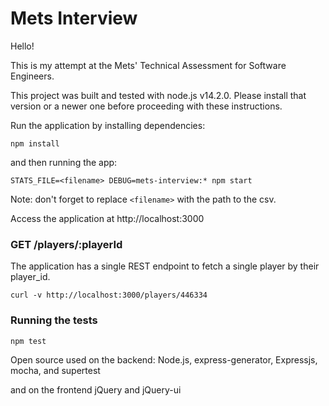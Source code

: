 # Mets Interview

Hello!

This is my attempt at the Mets' Technical Assessment for Software Engineers.

This project was built and tested with node.js v14.2.0.  Please install that
version or a newer one before proceeding with these instructions.

Run the application by installing dependencies:
```
npm install
```
and then running the app:
```
STATS_FILE=<filename> DEBUG=mets-interview:* npm start
```
Note: don't forget to replace `<filename>` with the path to the csv.

Access the application at http://localhost:3000

### GET /players/:playerId

The application has a single REST endpoint to fetch a single player by their player_id.

```
curl -v http://localhost:3000/players/446334
```

### Running the tests

```
npm test
```

Open source used on the backend:
Node.js, express-generator, Expressjs, mocha, and supertest

and on the frontend
jQuery and jQuery-ui